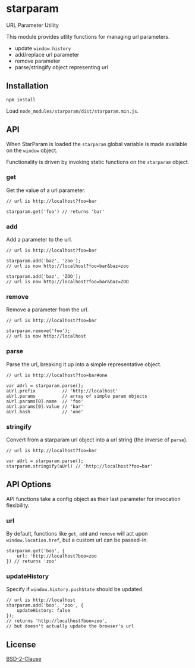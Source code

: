 # starparam
URL Parameter Utility

This module provides utlity functions for managing url parameters.

* update `window.history`
* add/replace url parameter
* remove parameter
* parse/stringify object representing url


## Installation
`npm install`

Load `node_modules/starparam/dist/starparam.min.js`.


## API
When StarParam is loaded the `starparam` global variable is made available on the `window` object.

Functionality is driven by invoking static functions on the `starparam` object.

### get
Get the value of a url parameter.

```
// url is http://localhost?foo=bar

starparam.get('foo') // returns 'bar'
```

### add
Add a parameter to the url.

```
// url is http://localhost?foo=bar

starparam.add('baz', 'zoo');
// url is now http://localhost?foo=bar&baz=zoo

starparam.add('baz', 'ZOO');
// url is now http://localhost?foo=bar&baz=ZOO
```

### remove
Remove a parameter from the url.

```
// url is http://localhost?foo=bar

starparam.remove('foo');
// url is now http://localhost
```

### parse
Parse the url, breaking it up into a simple representative object.

```
// url is http://localhost?foo=bar#one

var aUrl = starparam.parse();
aUrl.prefix          // 'http://localhost'
aUrl.params          // array of simple param objects
aUrl.params[0].name  // 'foo'
aUrl.params[0].value // 'bar'
aUrl.hash            // 'one'
```

### stringify
Convert from a starparam url object into a url string (the inverse of `parse`).

```
// url is http://localhost?foo=bar

var aUrl = starparam.parse();
starparam.stringify(aUrl) // 'http://localhost?foo=bar'
```


## API Options
API functions take a config object as their last parameter for invocation flexibility.

### url
By default, functions like `get`, `add` and `remove` will act upon `window.location.href`, but a custom url can be passed-in.

```
starparam.get('boo', {
    url: 'http://localhost?boo=zoo
}) // returns 'zoo'
```

### updateHistory
Specify if `window.history.pushState` should be updated.
```
// url is http://localhost
starparam.add('boo', 'zoo', {
    updateHistory: false
});
// returns 'http://localhost?boo=zoo',
// but doesn't actually update the browser's url
```

## License
[BSD-2-Clause](http://spdx.org/licenses/BSD-2-Clause)
